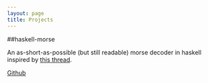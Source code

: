 ```yaml
---
layout: page
title: Projects
---
```


##haskell-morse

An as-short-as-possible (but still readable) morse decoder in haskell inspired by [this thread](http://www.reddit.com/r/programming/comments/7xjqb/who_can_write_the_smallesttidiestcleverest_morse/).

[Github](http://github.com/fgaz/haskell-morse)
